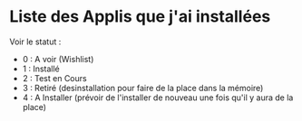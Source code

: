 # Liste des Applis que j'ai installées 
Voir le statut : 
- 0 : A voir (Wishlist)
- 1 : Installé 
- 2 : Test en Cours
- 3 : Retiré (desinstallation pour faire de la place dans la mémoire) 
- 4 : A Installer (prévoir de l'installer de nouveau une fois qu'il y aura de la place) 
